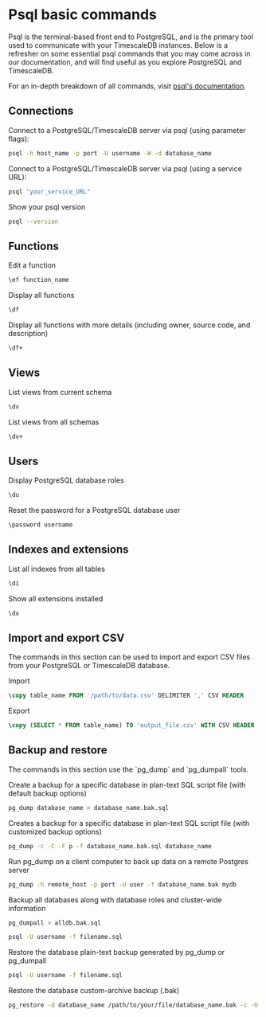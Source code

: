 # Psql basic commands

Psql is the terminal-based front end to PostgreSQL, and is the primary tool used
to communicate with your TimescaleDB instances. Below is a refresher on some essential
psql commands that you may come across in our documentation, and will find useful
as you explore PostgreSQL and TimescaleDB.

For an in-depth breakdown of all commands, visit [psql's documentation](https://www.postgresql.org/docs/13/app-psql.html).

## Connections

Connect to a PostgreSQL/TimescaleDB server via psql (using parameter flags):

```bash
psql -h host_name -p port -U username -W -d database_name
```

Connect to a PostgreSQL/TimescaleDB server via psql (using a service URL):

```bash
psql "your_service_URL"
```

Show your psql version

```bash
psql --version
```

## Functions

Edit a function

```bash
\ef function_name
```

Display all functions

```bash
\df
```

Display all functions with more details (including owner, source code, and description)
```bash
\df+
```

## Views

List views from current schema

```bash
\dv
```

List views from all schemas
```bash
\dv+
```

## Users

Display PostgreSQL database roles
```bash
\du
```

Reset the password for a PostgreSQL database user
```bash
\password username
```

## Indexes and extensions

List all indexes from all tables

```bash
\di
```

Show all extensions installed
```bash
\dx
```

## Import and export CSV
The commands in this section can be used to import and export CSV files from your PostgreSQL or TimescaleDB database.

Import
```sql
\copy table_name FROM '/path/to/data.csv' DELIMITER ',' CSV HEADER
```

Export
```sql
\copy (SELECT * FROM table_name) TO 'output_file.csv' WITH CSV HEADER
```

## Backup and restore

<highlight type="note">
The commands in this section use the `pg_dump` and `pg_dumpall` tools.
</highlight>

Create a backup for a specific database in plan-text SQL script file
(with default backup options)

```bash
pg_dump database_name > database_name.bak.sql
```

Creates a backup for a specific database in plan-text SQL script file (with customized backup options)

```bash
pg_dump -c -C -F p -f database_name.bak.sql database_name
```

Run pg_dump on a client computer to back up data on a remote Postgres server

```bash
pg_dump -h remote_host -p port -U user -f database_name.bak mydb
```

Backup all databases along with database roles and cluster-wide information

<terminal>

<tab label="bash 1">

```bash
pg_dumpall > alldb.bak.sql
```

</tab>

<tab label="bash 2">

```bash
psql -U username -f filename.sql
```

</tab>

</terminal>

Restore the database plain-text backup generated by pg_dump or pg_dumpall

```bash
psql -U username -f filename.sql
```

Restore the database custom-archive backup (.bak)

```bash
pg_restore -d database_name /path/to/your/file/database_name.bak -c -U database_user
```
